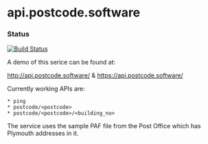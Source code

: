 # api.postcode.software

### Status
[![Build Status](https://travis-ci.org/andymccall/api.postcode.software.svg?branch=master)](https://travis-ci.org/andymccall/api.postcode.software)

A demo of this serice can be found at:

  http://api.postcode.software/
& https://api.postcode.software/
  
 Currently working APIs are:
 
    * ping
    * postcode/<postcode>
    * postcode/<postcode>/<building_no>
 
 The service uses the sample PAF file from the Post Office which has Plymouth addresses in it.
